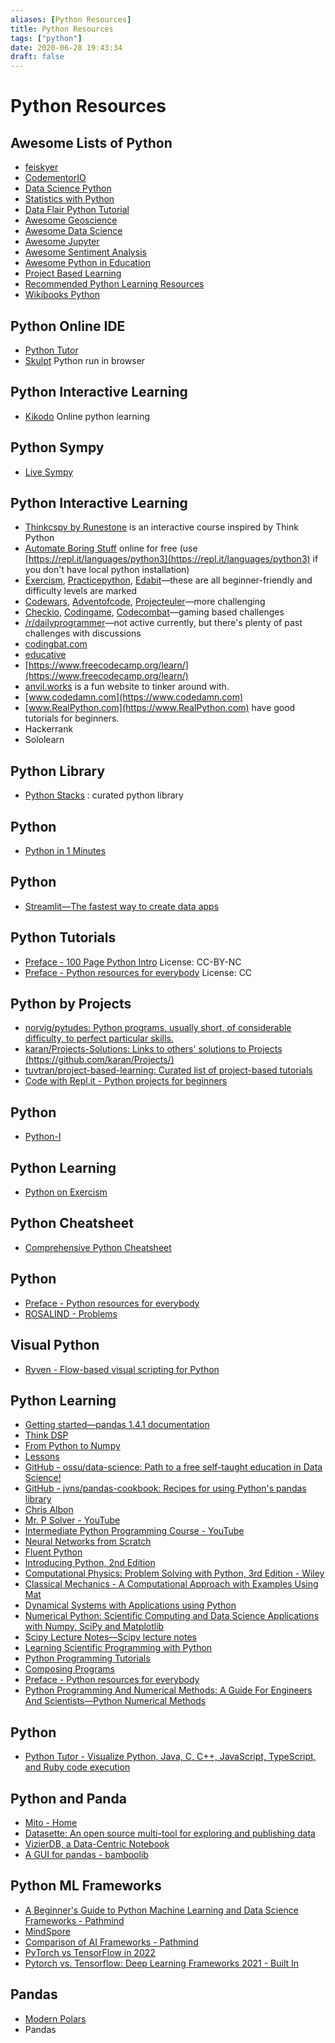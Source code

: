 ```yaml
---
aliases: [Python Resources]
title: Python Resources
tags: ["python"]
date: 2020-06-28 19:43:34
draft: false
---
```


# Python Resources

## Awesome Lists of Python

- [feiskyer](https://github.com/feiskyer/python-tutorials)
- [CodementorIO](https://github.com/CodementorIO/Python-Learning-Resources)
- [Data Science Python](https://github.com/ujjwalkarn/DataSciencePython)
- [Statistics with Python](https://github.com/svaksha/pythonidae/blob/master/Statistics.md)
- [Data Flair Python Tutorial](https://github.com/data-flair/python-tutorial)
- [Awesome Geoscience](https://github.com/softwareunderground/awesome-open-geoscience)
- [Awesome Data Science](https://github.com/krzjoa/awesome-python-data-science)
- [Awesome Jupyter](https://github.com/markusschanta/awesome-jupyter)
- [Awesome Sentiment Analysis](https://github.com/xiamx/awesome-sentiment-analysis)
- [Awesome Python in Education](https://github.com/quobit/awesome-python-in-education)
- [Project Based Learning](https://github.com/tuvtran/project-based-learning)
- [Recommended Python Learning Resources](https://forums.fast.ai/t/recommended-python-learning-resources/26888)
- [Wikibooks Python](https://en.wikibooks.org/wiki/Python_Programming/Links)

## Python Online IDE

- [Python Tutor](https://www.pythontutor.com/)
- [Skulpt](https://skulpt.org/) Python run in browser

## Python Interactive Learning

- [Kikodo](https://www.kikodo.io/) Online python learning

## Python Sympy

- [Live Sympy](https://live.sympy.org/)

## Python Interactive Learning

- [Thinkcspy by Runestone](https://runestone.academy/runestone/books/published/thinkcspy/index.html) is an interactive course inspired by Think Python
- [Automate Boring Stuff](https://automatetheboringstuff.com/2e/) online for free (use [https://repl.it/languages/python3](https://repl.it/languages/python3) if you don't have local python installation)
- [Exercism](https://exercism.io/tracks/python/exercises), [Practicepython](https://www.practicepython.org/), [Edabit](https://edabit.com/challenges/python3)—these are all beginner-friendly and difficulty levels are marked
- [Codewars](https://www.codewars.com/), [Adventofcode](https://adventofcode.com/), [Projecteuler](https://projecteuler.net/)—more challenging
- [Checkio](https://py.checkio.org/), [Codingame](https://www.codingame.com/start), [Codecombat](https://codecombat.com/)—gaming based challenges
- [/r/dailyprogrammer](https://www.reddit.com/r/dailyprogrammer)—not active currently, but there's plenty of past challenges with discussions
- [codingbat.com](https://codingbat.com)
- [educative](https://www.educative.io/)
- [https://www.freecodecamp.org/learn/](https://www.freecodecamp.org/learn/)
- [anvil.works](https://anvil.works) is a fun website to tinker around with.
- [www.codedamn.com](https://www.codedamn.com)
- [www.RealPython.com](https://www.RealPython.com) have good tutorials for beginners.
- Hackerrank
- Sololearn

## Python Library

- [Python Stacks](https://www.pythonstacks.com/) : curated python library

## Python

- [Python in 1 Minutes](https://www.youtube.com/c/PythonIn1Minute/videos)

## Python

- [Streamlit—The fastest way to create data apps](https://www.streamlit.io/)

## Python Tutorials

- [Preface - 100 Page Python Intro](https://learnbyexample.github.io/100_page_python_intro/preface.html) License: CC-BY-NC
- [Preface - Python resources for everybody](https://learnbyexample.github.io/py_resources/) License: CC

## Python by Projects

- [norvig/pytudes: Python programs, usually short, of considerable difficulty, to perfect particular skills.](https://github.com/norvig/pytudes)
- [karan/Projects-Solutions: Links to others' solutions to Projects (https://github.com/karan/Projects/)](https://github.com/karan/Projects-Solutions)
- [tuvtran/project-based-learning: Curated list of project-based tutorials](https://github.com/tuvtran/project-based-learning#python)
- [Code with Repl.it - Python projects for beginners](https://www.codewithrepl.it/)

## Python

- [Python-I](https://primerlabs.io/books/python-i/)

## Python Learning

- [Python on Exercism](https://exercism.org/tracks/python)

## Python Cheatsheet

- [Comprehensive Python Cheatsheet](https://gto76.github.io/python-cheatsheet/)

## Python

- [Preface - Python resources for everybody](https://learnbyexample.github.io/py_resources/preface.html)
- [ROSALIND - Problems](https://rosalind.info/problems/list-view/)

## Visual Python

- [Ryven - Flow-based visual scripting for Python](https://ryven.org/)

## Python Learning

- [Getting started—pandas 1.4.1 documentation](https://pandas.pydata.org/docs/getting_started/index.html)
- [Think DSP](https://greenteapress.com/thinkdsp/html/index.html)
- [From Python to Numpy](https://www.labri.fr/perso/nrougier/from-python-to-numpy/)
- [Lessons](https://datacarpentry.org/lessons/)
- [GitHub - ossu/data-science: Path to a free self-taught education in Data Science!](https://github.com/ossu/data-science)
- [GitHub - jvns/pandas-cookbook: Recipes for using Python's pandas library](https://github.com/jvns/pandas-cookbook)
- [Chris Albon](https://chrisalbon.com/)
- [Mr. P Solver - YouTube](https://www.youtube.com/c/mrpsolver)
- [Intermediate Python Programming Course - YouTube](https://www.youtube.com/watch?v=HGOBQPFzWKo)
- [Neural Networks from Scratch](https://nnfs.io/)
- [Fluent Python](https://www.oreilly.com/library/view/fluent-python/9781491946237/)
- [Introducing Python, 2nd Edition](https://www.oreilly.com/library/view/introducing-python-2nd/9781492051374/)
- [Computational Physics: Problem Solving with Python, 3rd Edition - Wiley](https://www.wiley.com/en-us/Computational+Physics%3A+Problem+Solving+with+Python%2C+3rd+Edition-p-9783527413157)
- [Classical Mechanics - A Computational Approach with Examples Using Mat](https://www.taylorfrancis.com/books/mono/10.1201/9781351024389/classical-mechanics-christopher-kulp-vasilis-pagonis)
- [Dynamical Systems with Applications using Python](https://link.springer.com/book/10.1007/978-3-319-78145-7)
- [Numerical Python: Scientific Computing and Data Science Applications with Numpy, SciPy and Matplotlib](https://www.oreilly.com/library/view/numerical-python/9781484242469/)
- [Scipy Lecture Notes—Scipy lecture notes](http://scipy-lectures.org/)
- [Learning Scientific Programming with Python](https://www.cambridge.org/core/books/learning-scientific-programming-with-python/DEFE574792AE43C8B9AD23C8C39AB87F)
- [Python Programming Tutorials](https://pythonprogramming.net/)
- [Composing Programs](https://composingprograms.com/)
- [Preface - Python resources for everybody](https://learnbyexample.github.io/py_resources/)
- [Python Programming And Numerical Methods: A Guide For Engineers And Scientists—Python Numerical Methods](https://pythonnumericalmethods.berkeley.edu/notebooks/Index.html)

## Python

- [Python Tutor - Visualize Python, Java, C, C++, JavaScript, TypeScript, and Ruby code execution](https://pythontutor.com/)

## Python and Panda

- [Mito - Home](https://www.trymito.io/)
- [Datasette: An open source multi-tool for exploring and publishing data](https://datasette.io/)
- [VizierDB, a Data-Centric Notebook](https://vizierdb.info/)
- [A GUI for pandas - bamboolib](https://bamboolib.8080labs.com/)

## Python ML Frameworks

- [A Beginner's Guide to Python Machine Learning and Data Science Frameworks - Pathmind](https://wiki.pathmind.com/python-ai)
- [MindSpore](https://mindspore.cn/docs/programming_guide/en/master/index.html)
- [Comparison of AI Frameworks - Pathmind](https://wiki.pathmind.com/comparison-frameworks-dl4j-tensorflow-pytorch)
- [PyTorch vs TensorFlow in 2022](https://www.assemblyai.com/blog/pytorch-vs-tensorflow-in-2022/)
- [Pytorch vs. Tensorflow: Deep Learning Frameworks 2021 - Built In](https://builtin.com/data-science/pytorch-vs-tensorflow)

## Pandas

- [Modern Polars](https://kevinheavey.github.io/modern-polars/)
- Pandas
